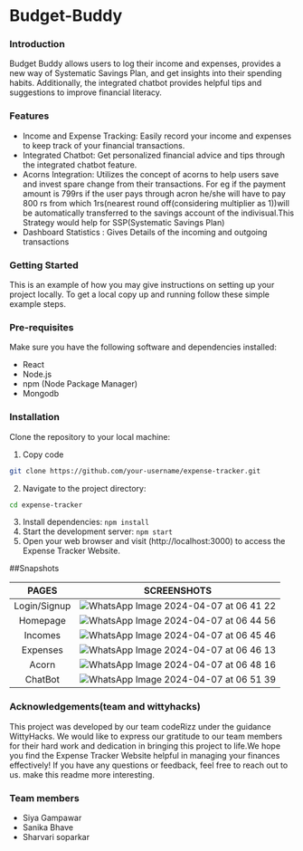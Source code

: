 # Budget-Buddy

### Introduction
Budget Buddy allows users to log their income and expenses, provides a new way of Systematic Savings Plan, and get insights into their spending habits. Additionally, the integrated chatbot provides helpful tips and suggestions to improve financial literacy.

### Features
- Income and Expense Tracking: Easily record your income and expenses to keep track of your financial transactions.
- Integrated Chatbot: Get personalized financial advice and tips through the integrated chatbot feature.
- Acorns Integration: Utilizes the concept of acorns to help users save and invest spare change from their transactions.
                      For eg if the payment amount is 799rs if the user pays through acron he/she will have to pay 800 rs from which 1rs(nearest round off(considering multiplier as 1))will be automatically transferred to the savings account of the indivisual.This Strategy would help for SSP(Systematic Savings Plan) 
- Dashboard Statistics : Gives Details of the incoming and outgoing transactions
  
### Getting Started
This is an example of how you may give instructions on setting up your project locally. To get a local copy up and running follow these simple example steps.

### Pre-requisites
Make sure you have the following software and dependencies installed:
- React
- Node.js
- npm (Node Package Manager)
- Mongodb

### Installation
Clone the repository to your local machine:

1. Copy code
```sh
git clone https://github.com/your-username/expense-tracker.git
```
2. Navigate to the project directory:
```bash
cd expense-tracker
```
3. Install dependencies:
```npm install```
4. Start the development server:
```npm start```
5. Open your web browser and visit (http://localhost:3000) to access the Expense Tracker Website.

##Snapshots


|PAGES|SCREENSHOTS|
|:-------:|:---------:|
|Login/Signup|![WhatsApp Image 2024-04-07 at 06 41 22](https://github.com/Wittyhacks4CR002/WH011_codeRizz/assets/116560487/0fcd71ac-143c-4606-b3be-021c41d153dd)|
|Homepage|![WhatsApp Image 2024-04-07 at 06 44 56](https://github.com/Wittyhacks4CR002/WH011_codeRizz/assets/116560487/703f1bf1-fd1b-4b4c-93a0-b6c743f88507)|
|Incomes|![WhatsApp Image 2024-04-07 at 06 45 46](https://github.com/Wittyhacks4CR002/WH011_codeRizz/assets/116560487/a2e69b54-ef01-43f0-968b-c4b10ba17b66)|
|Expenses|![WhatsApp Image 2024-04-07 at 06 46 13](https://github.com/Wittyhacks4CR002/WH011_codeRizz/assets/116560487/8633a812-9778-4e74-8134-d0e95804e4f9)|
|Acorn|![WhatsApp Image 2024-04-07 at 06 48 16](https://github.com/Wittyhacks4CR002/WH011_codeRizz/assets/116560487/dc7695ed-2e25-4e03-9259-7e6ecaf9d167)|
|ChatBot|![WhatsApp Image 2024-04-07 at 06 51 39](https://github.com/Wittyhacks4CR002/WH011_codeRizz/assets/116560487/279740f3-92a0-428e-b37f-34d9920385f7)|
### Acknowledgements(team and wittyhacks)
This project was developed by our team codeRizz under the guidance WittyHacks. We would like to express our gratitude to our team members for their hard work and dedication in bringing this project to life.We hope you find the Expense Tracker Website helpful in managing your finances effectively! If you have any questions or feedback, feel free to reach out to us. make this readme more interesting.

### Team members
- Siya Gampawar
- Sanika Bhave
- Sharvari soparkar
